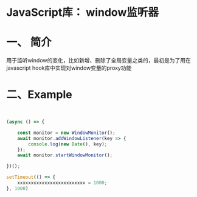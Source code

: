 # JavaScript库： window监听器

# 一、 简介

用于监听window的变化，比如新增、删除了全局变量之类的，最初是为了用在javascript hook库中实现对window变量的proxy功能

# 二、Example

```js


(async () => {

    const monitor = new WindowMonitor();
    await monitor.addWindowListener(key => {
        console.log(new Date(), key);
    });
    await monitor.startWindowMonitor();

})();

setTimeout(() => {
    xxxxxxxxxxxxxxxxxxxxxxxxx = 1000;
}, 1000)


```



















